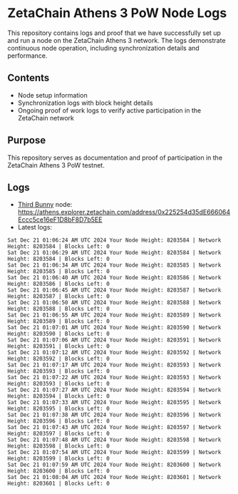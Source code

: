 # ZetaChain Athens 3 PoW Node Logs
This repository contains logs and proof that we have successfully set up and run a node on the ZetaChain Athens 3 network. The logs demonstrate continuous node operation, including synchronization details and performance.

## Contents
- Node setup information
- Synchronization logs with block height details
- Ongoing proof of work logs to verify active participation in the ZetaChain network

## Purpose
This repository serves as documentation and proof of participation in the ZetaChain Athens 3 PoW testnet.

## Logs

- [Third Bunny](https://thirdbunny.xyz/) node: https://athens.explorer.zetachain.com/address/0x225254d35dE666064Eccc5ce16eF1D8bF8D7b5EE
- Latest logs:
```
Sat Dec 21 01:06:24 AM UTC 2024 Your Node Height: 8203584 | Network Height: 8203584 | Blocks Left: 0
Sat Dec 21 01:06:29 AM UTC 2024 Your Node Height: 8203584 | Network Height: 8203584 | Blocks Left: 0
Sat Dec 21 01:06:34 AM UTC 2024 Your Node Height: 8203585 | Network Height: 8203585 | Blocks Left: 0
Sat Dec 21 01:06:40 AM UTC 2024 Your Node Height: 8203586 | Network Height: 8203586 | Blocks Left: 0
Sat Dec 21 01:06:45 AM UTC 2024 Your Node Height: 8203587 | Network Height: 8203587 | Blocks Left: 0
Sat Dec 21 01:06:50 AM UTC 2024 Your Node Height: 8203588 | Network Height: 8203588 | Blocks Left: 0
Sat Dec 21 01:06:55 AM UTC 2024 Your Node Height: 8203589 | Network Height: 8203589 | Blocks Left: 0
Sat Dec 21 01:07:01 AM UTC 2024 Your Node Height: 8203590 | Network Height: 8203590 | Blocks Left: 0
Sat Dec 21 01:07:06 AM UTC 2024 Your Node Height: 8203591 | Network Height: 8203591 | Blocks Left: 0
Sat Dec 21 01:07:12 AM UTC 2024 Your Node Height: 8203592 | Network Height: 8203592 | Blocks Left: 0
Sat Dec 21 01:07:17 AM UTC 2024 Your Node Height: 8203593 | Network Height: 8203593 | Blocks Left: 0
Sat Dec 21 01:07:22 AM UTC 2024 Your Node Height: 8203593 | Network Height: 8203593 | Blocks Left: 0
Sat Dec 21 01:07:27 AM UTC 2024 Your Node Height: 8203594 | Network Height: 8203594 | Blocks Left: 0
Sat Dec 21 01:07:33 AM UTC 2024 Your Node Height: 8203595 | Network Height: 8203595 | Blocks Left: 0
Sat Dec 21 01:07:38 AM UTC 2024 Your Node Height: 8203596 | Network Height: 8203596 | Blocks Left: 0
Sat Dec 21 01:07:43 AM UTC 2024 Your Node Height: 8203597 | Network Height: 8203597 | Blocks Left: 0
Sat Dec 21 01:07:48 AM UTC 2024 Your Node Height: 8203598 | Network Height: 8203598 | Blocks Left: 0
Sat Dec 21 01:07:54 AM UTC 2024 Your Node Height: 8203599 | Network Height: 8203599 | Blocks Left: 0
Sat Dec 21 01:07:59 AM UTC 2024 Your Node Height: 8203600 | Network Height: 8203600 | Blocks Left: 0
Sat Dec 21 01:08:04 AM UTC 2024 Your Node Height: 8203601 | Network Height: 8203601 | Blocks Left: 0
```
